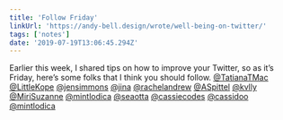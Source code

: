 ```yaml
---
title: 'Follow Friday'
linkUrl: 'https://andy-bell.design/wrote/well-being-on-twitter/'
tags: ['notes'] 
date: '2019-07-19T13:06:45.294Z'
---
```

Earlier this week, I shared tips on how to improve your Twitter, so as it’s Friday, here’s some folks that I think you should follow. 
 [@TatianaTMac](//twitter.com/TatianaTMac) [@LittleKope](//twitter.com/LittleKope) [@jensimmons](//twitter.com/jensimmons) [@jina](//twitter.com/jina) [@rachelandrew](//twitter.com/rachelandrew) [@ASpittel](//twitter.com/ASpittel) [@kvlly](//twitter.com/kvlly) [@MiriSuzanne](//twitter.com/MiriSuzanne) [@mintlodica](//twitter.com/mintlodica) [@seaotta](//twitter.com/seaotta) [@cassiecodes](//twitter.com/cassiecodes) [@cassidoo](//twitter.com/cassidoo) [@mintlodica](//twitter.com/mintlodica)